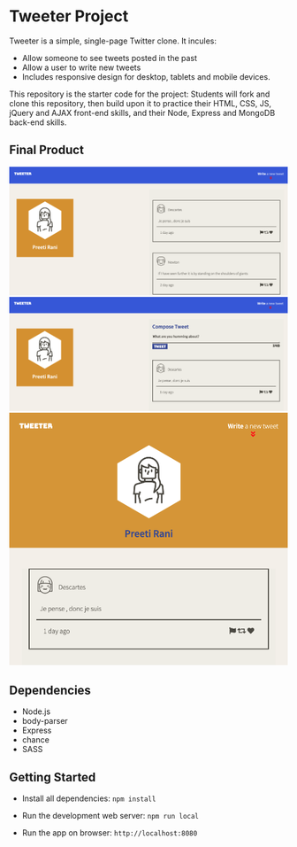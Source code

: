 # Tweeter Project

Tweeter is a simple, single-page Twitter clone. It incules:

- Allow someone to see tweets posted in the past 
- Allow a user to write new tweets
- Includes responsive design for desktop, tablets and mobile devices. 

This repository is the starter code for the project: Students will fork and clone this repository, then build upon it to practice their HTML, CSS, JS, jQuery and AJAX front-end skills, and their Node, Express and MongoDB back-end skills.

## Final Product

!["Showing the Tweets"](docs/Tweets.png)
!["Adding a Tweet in Desktop computer"](docs/Tweet-box-desktop.png)
!["Adding a Tweet in mobile devices"](docs/Tweet-box-mobile.png)

## Dependencies

- Node.js
- body-parser
- Express
- chance
- SASS

## Getting Started

- Install all dependencies:
```npm install```

- Run the development web server:
`npm run local`

- Run the app on browser:
`http://localhost:8080`
